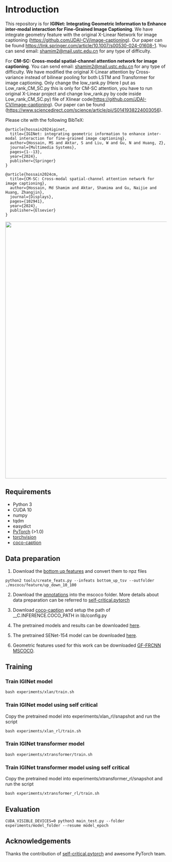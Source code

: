 # Introduction
This repository is for **IGINet: Integrating Geometric Information to
Enhance inter-modal interaction for Fine-Grained
Image Captioning**. We have integrate geometry feature with the original X-Linear Network for image captioning (https://github.com/JDAI-CV/image-captioning). Our paper can be found https://link.springer.com/article/10.1007/s00530-024-01608-1. You can send email: shamim2@mail.ustc.edu.cn for any type of difficulty. 


For **CM-SC: Cross-modal spatial-channel attention network for image captioning**. You can send email: shamim2@mail.ustc.edu.cn for any type of difficulty. We have modified the original X-Linear attention by Cross-variance instead of bilinear pooling for both LSTM and Transformer for image captioning. Only change the low_rank.py (Here I put as Low_rank_CM_SC.py this is only for CM-SC attention, you have to run original X-Linear project and change low_rank.py by code inside Low_rank_CM_SC.py) file of Xlinear code(https://github.com/JDAI-CV/image-captioning). Our paper can be found (https://www.sciencedirect.com/science/article/pii/S0141938224003056).

Please cite with the following BibTeX:

```
@article{hossain2024iginet,
  title={IGINet: integrating geometric information to enhance inter-modal interaction for fine-grained image captioning},
  author={Hossain, MS and Aktar, S and Liu, W and Gu, N and Huang, Z},
  journal={Multimedia Systems},
  pages={1--13},
  year={2024},
  publisher={Springer}
}

@article{hossain2024cm,
  title={CM-SC: Cross-modal spatial-channel attention network for image captioning},
  author={Hossain, Md Shamim and Aktar, Shamima and Gu, Naijie and Huang, Zhangjin},
  journal={Displays},
  pages={102941},
  year={2024},
  publisher={Elsevier}
}
```

<p align="center">
  <img src="images/framework.jpg" width="800"/>
</p>


## Requirements
* Python 3
* CUDA 10
* numpy
* tqdm
* easydict
* [PyTorch](http://pytorch.org/) (>1.0)
* [torchvision](http://pytorch.org/)
* [coco-caption](https://github.com/ruotianluo/coco-caption)

## Data preparation
1. Download the [bottom up features](https://github.com/peteanderson80/bottom-up-attention) and convert them to npz files
```
python2 tools/create_feats.py --infeats bottom_up_tsv --outfolder ./mscoco/feature/up_down_10_100
```

2. Download the [annotations](https://drive.google.com/open?id=1i5YJRSZtpov0nOtRyfM0OS1n0tPCGiCS) into the mscoco folder. More details about data preparation can be referred to [self-critical.pytorch](https://github.com/ruotianluo/self-critical.pytorch)

3. Download [coco-caption](https://github.com/ruotianluo/coco-caption) and setup the path of __C.INFERENCE.COCO_PATH in lib/config.py

4. The pretrained models and results can be downloaded [here](https://drive.google.com/open?id=1a7aINHtpQbIw5JbAc4yvC7I1V-tQSdzb).

5. The pretrained SENet-154 model can be downloaded [here](https://drive.google.com/file/d/1CrWJcdKLPmFYVdVNcQLviwKGtAREjarR/view?usp=sharing).
6. Geometric features used for this work can be downloaded [GF-FRCNN MSCOCO](https://data.mendeley.com/preview/sf238jg557).

## Training
### Train IGINet model
```
bash experiments/xlan/train.sh
```

### Train IGINet model using self critical
Copy the pretrained model into experiments/xlan_rl/snapshot and run the script
```
bash experiments/xlan_rl/train.sh
```

### Train IGINet transformer model
```
bash experiments/xtransformer/train.sh
```

### Train IGINet transformer model using self critical
Copy the pretrained model into experiments/xtransformer_rl/snapshot and run the script
```
bash experiments/xtransformer_rl/train.sh
```

## Evaluation
```
CUDA_VISIBLE_DEVICES=0 python3 main_test.py --folder experiments/model_folder --resume model_epoch
```

## Acknowledgements
Thanks the contribution of [self-critical.pytorch](https://github.com/ruotianluo/self-critical.pytorch) and awesome PyTorch team.
